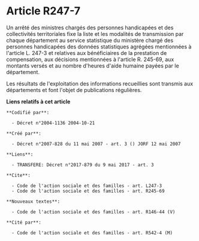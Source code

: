 # Article R247-7

Un arrêté des ministres chargés des personnes handicapées et des collectivités territoriales fixe la liste et les modalités
de transmission par chaque département au service statistique du ministère chargé des personnes handicapées des données
statistiques agrégées mentionnées à l'article L. 247-3 et relatives aux bénéficiaires de la prestation de compensation, aux
décisions mentionnées à l'article R. 245-69, aux montants versés et au nombre d'heures d'aide humaine payées par le
département. 

Les résultats de l'exploitation des informations recueillies sont transmis aux départements et font l'objet de publications
régulières.

**Liens relatifs à cet article**

	**Codifié par**:

	  - Décret n°2004-1136 2004-10-21

	**Créé par**:

	  - Décret n°2007-828 du 11 mai 2007 - art. 3 () JORF 12 mai 2007

	**Liens**:

	  - TRANSFERE: Décret n°2017-879 du 9 mai 2017 - art. 3

	**Cite**:

	  - Code de l'action sociale et des familles - art. L247-3
	  - Code de l'action sociale et des familles - art. R245-69

	**Nouveaux textes**:

	  - Code de l'action sociale et des familles - art. R146-44 (V)

	**Cité par**:

	  - Code de l'action sociale et des familles - art. R542-4 (M)
